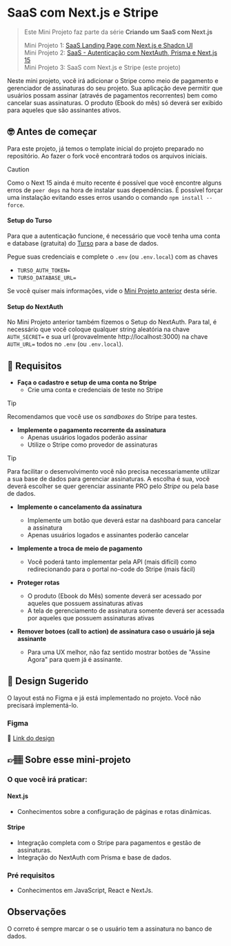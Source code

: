 # SaaS com Next.js e Stripe

> Este Mini Projeto faz parte da série **Criando um SaaS com Next.js**  
>  
> Mini Projeto 1: [SaaS Landing Page com Next.js e Shadcn UI](https://codante.io/mini-projetos/saas-landing-page-com-nextjs-e-shadcn-ui)  
> Mini Projeto 2: [SaaS - Autenticação com NextAuth, Prisma e Next.js 15](https://codante.io/mini-projetos/autenticacao-com-nextauth-prisma-e-nextjs-15)  
> Mini Projeto 3: SaaS com Next.js e Stripe (este projeto)

Neste mini projeto, você irá adicionar o Stripe como meio de pagamento e gerenciador de assinaturas do seu projeto. Sua aplicação deve permitir que usuários possam assinar (através de pagamentos recorrentes) bem como cancelar suas assinaturas. O produto (Ebook do mês) só deverá ser exibido para aqueles que são assinantes ativos. 


## 🤓 Antes de começar

Para este projeto, já temos o template inicial do projeto preparado no repositório. Ao fazer o fork você encontrará todos os arquivos iniciais. 

>[!CAUTION]   
> Como o Next 15 ainda é muito recente é possível que você encontre alguns erros de `peer deps` na hora de instalar suas dependências. É possível forçar uma instalação evitando esses erros usando o comando `npm install --force`.

#### Setup do Turso
Para que a autenticação funcione, é necessário que você tenha uma conta e database (gratuita) do [Turso](https://turso.tech) para a base de dados.

Pegue suas credenciais e complete o `.env` (ou `.env.local`) com as chaves 
- `TURSO_AUTH_TOKEN=`
- `TURSO_DATABASE_URL=`

Se você quiser mais informações, vide o [Mini Projeto anterior](https://codante.io/mini-projetos/autenticacao-com-nextauth-prisma-e-nextjs-15) desta série.

#### Setup do NextAuth
No Mini Projeto anterior também fizemos o Setup do NextAuth. Para tal, é necessário que você coloque qualquer string aleatória na chave `AUTH_SECRET=` e sua url (provavelmente http://localhost:3000) na chave `AUTH_URL=` todos no `.env` (ou `.env.local`).

## 🔨 Requisitos

- **Faça o cadastro e setup de uma conta no Stripe**
  - Crie uma conta e credenciais de teste no Stripe

> [!TIP]  
> Recomendamos que você use os *sandboxes* do Stripe para testes. 

- **Implemente o pagamento recorrente da assinatura**
  - Apenas usuários logados poderão assinar
  - Utilize o Stripe como provedor de assinaturas

> [!TIP]  
> Para facilitar o desenvolvimento você não precisa necessariamente utilizar a sua base de dados para gerenciar assinaturas. A escolha é sua, você deverá escolher se quer gerenciar assinante PRO pelo _Stripe_ ou pela base de dados. 

- **Implemente o cancelamento da assinatura**
  - Implemente um botão que deverá estar na dashboard para cancelar a assinatura
  - Apenas usuários logados e assinantes poderão cancelar

- **Implemente a troca de meio de pagamento**
  - Você poderá tanto implementar pela API (mais difícil) como redirecionando para o portal no-code do Stripe (mais fácil)

- **Proteger rotas**
  - O produto (Ebook do Mês) somente deverá ser acessado por aqueles que possuem assinaturas ativas
  - A tela de gerenciamento de assinatura somente deverá ser acessada por aqueles que possuem assinaturas ativas

- **Remover botoes (call to action) de assinatura caso o usuário já seja assinante**
  - Para uma UX melhor, não faz sentido mostrar botões de "Assine Agora" para quem já é assinante. 

## 🎨 Design Sugerido

O layout está no Figma e já está implementado no projeto. Você não precisará implementá-lo. 

### Figma

🔗 [Link do design](https://www.figma.com/community/file/1436880854972199964/mini-projeto-saas-com-next-js-e-stripe)

## 👉🏽 Sobre esse mini-projeto

### O que você irá praticar:

#### Next.js

- Conhecimentos sobre a configuração de páginas e rotas dinâmicas.

#### Stripe

- Integração completa com o Stripe para pagamentos e gestão de assinaturas.
- Integração do NextAuth com Prisma e base de dados. 

### Pré requisitos

- Conhecimentos em JavaScript, React e NextJs.

## Observações

O correto é sempre marcar o se o usuário tem a assinatura no banco de dados.
